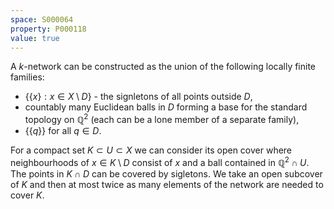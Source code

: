 ```yaml
---
space: S000064
property: P000118
value: true
---
```


A $k$-network can be constructed as the union of the following locally finite families:
- $\{ \{x\}:x\in X\setminus D\}$ - the signletons of all points outside $D$, 
- countably many Euclidean balls in $D$ forming a base for the standard topology on $\mathbb Q^2$ (each can be a lone member of a separate family),
- $\{\{q\}\}$ for all $q\in D$.

For a compact set $K\subset U\subset X$ we can consider its open cover where neighbourhoods of $x\in K\setminus D$ consist of $x$ and a ball contained in $\mathbb Q^2\cap U$. The points in $K\cap D$ can be covered by sigletons. We take an open subcover of $K$ and then at most twice as many elements of the network are needed to cover $K$.
